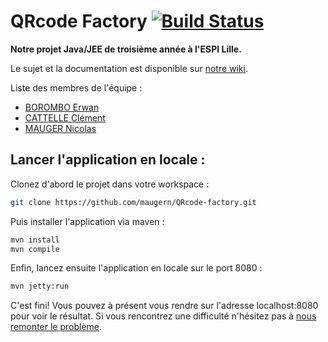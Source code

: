 # QRcode Factory [![Build Status](https://travis-ci.org/maugern/QRcode-factory.svg?branch=master)](https://travis-ci.org/maugern/QRcode-factory)

**Notre projet Java/JEE de troisième année à l'ESPI Lille.**

Le sujet et la documentation est disponible sur [notre wiki](https://github.com/maugern/QRcode-factory/wiki).

Liste des membres de l'équipe :
- [BOROMBO Erwan](https://github.com/BBorombo)
- [CATTELLE Clément](https://github.com/komanokami)
- [MAUGER Nicolas](https://github.com/maugern)


## Lancer l'application en locale :

Clonez d'abord le projet dans votre workspace :
```sh
git clone https://github.com/maugern/QRcode-factory.git
```

Puis installer l'application via maven :
```sh
mvn install
mvn compile
```

Enfin, lancez ensuite l'application en locale sur le port 8080 :
```sh
mvn jetty:run
```

C'est fini! Vous pouvez à présent vous rendre sur l'adresse localhost:8080 pour voir le résultat.
Si vous rencontrez une difficulté n'hésitez pas à [nous remonter le problème](https://github.com/maugern/QRcode-factory/issues).

